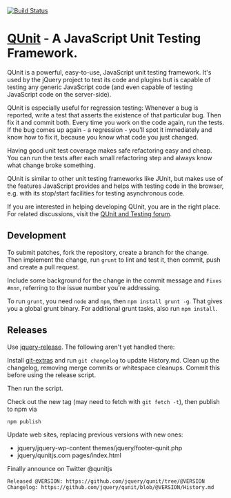 [![Build Status](http://jenkins.jquery.com/job/QUnit/badge/icon)](http://jenkins.jquery.com/job/QUnit/)

# [QUnit](http://qunitjs.com) - A JavaScript Unit Testing Framework.

QUnit is a powerful, easy-to-use, JavaScript unit testing framework. It's used by the jQuery
project to test its code and plugins but is capable of testing any generic
JavaScript code (and even capable of testing JavaScript code on the server-side).

QUnit is especially useful for regression testing: Whenever a bug is reported,
write a test that asserts the existence of that particular bug. Then fix it and
commit both. Every time you work on the code again, run the tests. If the bug
comes up again - a regression - you'll spot it immediately and know how to fix
it, because you know what code you just changed.

Having good unit test coverage makes safe refactoring easy and cheap. You can
run the tests after each small refactoring step and always know what change
broke something.

QUnit is similar to other unit testing frameworks like JUnit, but makes use of
the features JavaScript provides and helps with testing code in the browser, e.g.
with its stop/start facilities for testing asynchronous code.

If you are interested in helping developing QUnit, you are in the right place.
For related discussions, visit the
[QUnit and Testing forum](http://forum.jquery.com/qunit-and-testing).

## Development

To submit patches, fork the repository, create a branch for the change. Then implement
the change, run `grunt` to lint and test it, then commit, push and create a pull request.

Include some background for the change in the commit message and `Fixes #nnn`, referring
to the issue number you're addressing.

To run `grunt`, you need `node` and `npm`, then `npm install grunt -g`. That gives you a global
grunt binary. For additional grunt tasks, also run `npm install`.

## Releases

Use [jquery-release](https://github.com/jquery/jquery-release). The following aren't yet handled there:

Install [git-extras](https://github.com/visionmedia/git-extras) and run `git changelog` to update History.md. Clean up the changelog, removing merge commits or whitespace cleanups. Commit this before using the release script.

Then run the script.

Check out the new tag (may need to fetch with `git fetch -t`), then publish to npm via

	npm publish

Update web sites, replacing previous versions with new ones:

* jquery/jquery-wp-content themes/jquery/footer-qunit.php
* jquery/qunitjs.com pages/index.html

Finally announce on Twitter @qunitjs

	Released @VERSION: https://github.com/jquery/qunit/tree/@VERSION
	Changelog: https://github.com/jquery/qunit/blob/@VERSION/History.md